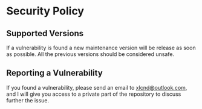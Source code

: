 # Security Policy

## Supported Versions

If a vulnerability is found a new maintenance version will be release
as soon as possible. All the previous versions should be considered unsafe.


## Reporting a Vulnerability

If you found a vulnerability, please send an email to xlcnd@outlook.com, and I will give you access
to a private part of the repository to discuss further the issue.
